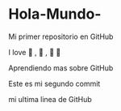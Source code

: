 # Hola-Mundo-

Mi primer repositorio en GitHub

I love :hotdog: , :pizza: , :icecream: 🥩

Aprendiendo mas sobre GitHub

Este es mi segundo commit

mi ultima linea de GitHub
